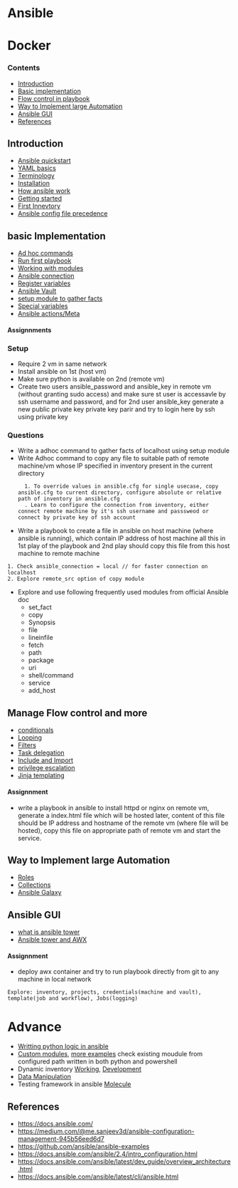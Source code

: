 # Ansible
# Docker

### Contents
- [Introduction](#introduction)
- [Basic implementation](#basic-implementation)
- [Flow control in playbook](#flow-control-in-playbook)
- [Way to Implement large Automation](#way-to-implement-large-automation)
- [Ansible GUI ](#ansible-gui )
- [References](#references)


## Introduction
-  [Ansible quickstart](https://docs.ansible.com/ansible/devel/user_guide/quickstart.html)
-  [YAML basics](https://www.tutorialspoint.com/ansible/ansible_yaml_basics.htm)
-  [Terminology](https://docs.ansible.com/ansible/devel/user_guide/basic_concepts.html)
-  [Installation](https://docs.ansible.com/ansible/latest/installation_guide/index.html)
-  [How ansible work](https://www.ansible.com/overview/how-ansible-works#:~:text=EFFICIENT%20ARCHITECTURE,and%20removes%20them%20when%20finished.)
-  [Getting started](https://docs.ansible.com/ansible/devel/user_guide/basic_concepts.html)
-  [First Innevtory](https://docs.ansible.com/ansible/devel/user_guide/intro_inventory.html)
-  [Ansible config file precedence](https://docs.ansible.com/ansible/latest/reference_appendices/config.html)


## basic Implementation 

-  [Ad hoc commands](https://www.tutorialspoint.com/ansible/ansible_ad_hoc_commands.htm#:~:text=Ad%20hoc%20commands%20are%20commands,usr%2Fbin%2Fansible'.)
-  [Run first playbook](https://docs.ansible.com/ansible/latest/network/getting_started/first_playbook.html)
-  [Working with modules](https://docs.ansible.com/ansible/latest/user_guide/modules.html)
-  [Ansible connection](https://docs.ansible.com/ansible/latest/user_guide/connection_details.html)
-  [Register variables](https://www.linuxtopic.com/2019/02/ansible-registrar-variables.html)
-  [Ansible Vault](https://docs.ansible.com/ansible/latest/user_guide/vault.html)
-  [setup module to gather facts](https://docs.ansible.com/ansible/latest/modules/setup_module.html)
-  [Special variables](https://docs.ansible.com/ansible/latest/reference_appendices/special_variables.html)
-  [Ansible actions/Meta](https://docs.ansible.com/ansible/latest/modules/meta_module.html)


#### Assignnments
### Setup
- Require 2 vm in same network
- Install ansible on 1st (host vm)
- Make sure python is available on 2nd (remote vm)
- Create two users ansible_password and ansible_key in remote vm (without granting sudo access) and make sure st user is accessavle by ssh username and password, and for 2nd user ansible_key generate a new public private key private key parir and try to login here by ssh using private key 
### Questions
- Write a adhoc command to gather facts of localhost using setup module
- Write Adhoc command to copy any file to suitable path of remote machine/vm whose IP specified in inventory present in the current directory 
  ```
    1. To override values in ansible.cfg for single usecase, copy ansible.cfg to current directory, configure absolute or relative path of inventory in ansible.cfg
    . Learn to configure the connection from inventory, either connect remote machine by it's ssh username and passsweod or connect by private key of ssh account
  ```  
- Write a playbook to create a file in ansible on host machine (where ansible is running), which contain IP address of host machine all this in 1st play of the playbook and 2nd play should copy this file from this host machine to remote machine
```
1. Check ansible_connection = local // for faster connection on localhost
2. Explore remote_src option of copy module
```
- Explore and use following frequently used modules from official Ansible doc
  - set_fact
  - copy
  - Synopsis
  - file
  - lineinfile
  - fetch
  - path
  - package
  - uri
  - shell/command
  - service
  - add_host

## Manage Flow control and more
-  [conditionals](https://docs.ansible.com/ansible/latest/user_guide/playbooks_conditionals.html) 
-  [Looping](https://docs.ansible.com/ansible/latest/user_guide/playbooks_loops.html)
-  [Filters](https://docs.ansible.com/ansible/latest/user_guide/playbooks_filters.html)
-  [Task delegation](https://docs.ansible.com/ansible/latest/user_guide/playbooks_delegation.html)
-  [Include and Import](https://docs.ansible.com/ansible/latest/modules/include_module.html)
-  [privilege escalation](https://docs.ansible.com/ansible/latest/user_guide/become.html#using-become)
-  [Jinja templating](https://docs.ansible.com/ansible-container/container_yml/template.html)
#### Assignnment
- write a playbook in ansible to install httpd or nginx on remote vm, generate a index.html file which will be hosted later, content of this file should be IP address and hostname of the remote vm (where file will be hosted), copy this file on appropriate path of remote vm and start the service.


## Way to Implement large Automation
- [Roles](https://docs.ansible.com/ansible/latest/user_guide/playbooks_reuse_roles.html)
- [Collections](https://docs.ansible.com/ansible/latest/user_guide/collections_using.html)
- [Ansible Galaxy](https://docs.ansible.com/ansible/latest/galaxy/user_guide.html)

## Ansible GUI 
- [what is ansible tower](https://www.ansible.com/products/tower)
- [Ansible tower and AWX](https://www.redhat.com/en/resources/awx-and-ansible-tower-datasheet)
#### Assignnment
- deploy awx container and try to run playbook directly from git to any machine in local network 
```
Explore: inventory, projects, credentials(machine and vault), template(job and workflow), Jobs(logging)
```
# Advance
- [Writting python logic in ansible](https://github.com/hmharsh/Ansible-important-features/blob/master/using%20python%20code%20in%20ansible.txt)
- [Custom modules](https://medium.com/@heenashree2010/create-a-custom-module-with-ansible-python-6285874a09b4#:~:text=Write%20your%20first%20python%20program&text=The%20testing.py%20module%20utility,%2C%20import%20from%20testing.py.&text=This%20will%20import%20all%20the,python%20file%20is%20only%20JSON), [more examples](https://github.com/hmharsh/Ansible-important-features/tree/master/custom_module) check existing moudule from configured path written in both python and powershell
- Dynamic inventory [Working](https://docs.ansible.com/ansible/latest/user_guide/intro_dynamic_inventory.html), [Development](https://docs.ansible.com/ansible/latest/dev_guide/developing_inventory.html) 
- [Data Manipulation](https://medium.com/opsops/data-manipulation-in-ansible-json-query-769fb34655d4)
- Testing framework in ansible [Molecule](https://molecule.readthedocs.io/en/latest/)
## References
- https://docs.ansible.com/
- https://medium.com/@me.sanjeev3d/ansible-configuration-management-945b56eed6d7
- https://github.com/ansible/ansible-examples
- https://docs.ansible.com/ansible/2.4/intro_configuration.html
- https://docs.ansible.com/ansible/latest/dev_guide/overview_architecture.html
- https://docs.ansible.com/ansible/latest/cli/ansible.html



